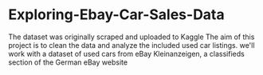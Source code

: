 # Exploring-Ebay-Car-Sales-Data
The dataset was originally scraped and uploaded to Kaggle 
The aim of this project is to clean the data and analyze the included used car listings. we'll work with a dataset of used cars from eBay Kleinanzeigen, a classifieds section of the German eBay website
